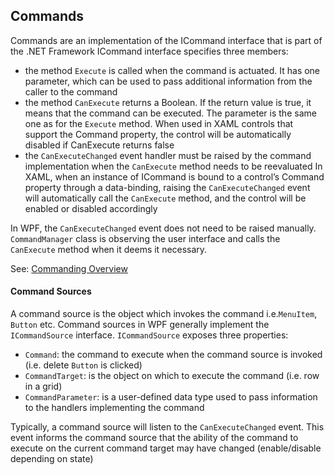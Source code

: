 ## Commands
Commands are an implementation of the ICommand interface that is part of the .NET Framework
ICommand interface specifies three members:
* the method `Execute` is called when the command is actuated. It has one parameter, which can be used to pass additional information from the caller to the command
* the method `CanExecute` returns a Boolean. If the return value is true, it means that the command can be executed. The parameter is the same one as for the `Execute` method. 
When used in XAML controls that support the Command property, the control will be automatically disabled if CanExecute returns false
* the `CanExecuteChanged` event handler must be raised by the command implementation when the `CanExecute` method needs to be reevaluated
In XAML, when an instance of ICommand is bound to a control’s Command property through a data-binding, raising the `CanExecuteChanged` event will automatically call the `CanExecute` method, and the control will be enabled or disabled accordingly

In WPF, the `CanExecuteChanged` event does not need to be raised manually. `CommandManager` class is observing the user interface and calls the `CanExecute` method when it deems it necessary. 

See: [Commanding Overview](https://docs.microsoft.com/en-us/dotnet/framework/wpf/advanced/commanding-overview)

#### Command Sources
A command source is the object which invokes the command i.e.`MenuItem`, `Button` etc.
Command sources in WPF generally implement the `ICommandSource` interface. `ICommandSource` exposes three properties:
* `Command`: the command to execute when the command source is invoked (i.e. delete `Button` is clicked)
* `CommandTarget`: is the object on which to execute the command (i.e. row in a grid)
* `CommandParameter`: is a user-defined data type used to pass information to the handlers implementing the command

Typically, a command source will listen to the `CanExecuteChanged` event. 
This event informs the command source that the ability of the command to execute on the current command target may have changed (enable/disable depending on state)
